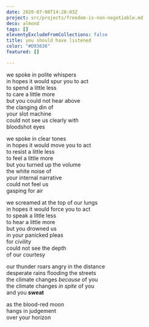 ```yaml
---
date: 2020-07-08T14:28:03Z
project: src/projects/freedom-is-non-negotiable.md
deco: almond
tags: []
eleventyExcludeFromCollections: false
title: you should have listened
color: "#D93636"
featured: []

---
```

we spoke in polite whispers  
in hopes it would spur you to act  
to spend a little less  
to care a little more  
but you could not hear above  
the clanging din of  
your slot machine  
could not see us clearly with  
bloodshot eyes

we spoke in clear tones  
in hopes it would move you to act  
to resist a little less  
to feel a little more  
but you turned up the volume  
the white noise of   
your internal narrative  
could not feel us  
gasping for air

we screamed at the top of our lungs  
in hopes it would force you to act  
to speak a little less  
to hear a little more  
but you drowned us  
in your panicked pleas  
for civility  
could not see the depth  
of our courtesy

our thunder roars angry in the distance  
desperate rains flooding the streets  
the climate changes _because_ of you  
the climate changes _in spite_ of you  
and you **sweat**

as the blood-red moon  
hangs in judgement  
over your horizon